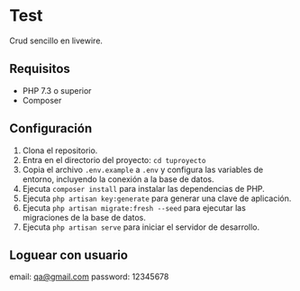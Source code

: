 # Test

Crud sencillo en livewire.

## Requisitos

- PHP 7.3 o superior
- Composer

## Configuración

1. Clona el repositorio.
2. Entra en el directorio del proyecto: `cd tuproyecto`
3. Copia el archivo `.env.example` a `.env` y configura las variables de entorno, incluyendo la conexión a la base de datos.
4. Ejecuta `composer install` para instalar las dependencias de PHP.
5. Ejecuta `php artisan key:generate` para generar una clave de aplicación.
6. Ejecuta `php artisan migrate:fresh --seed` para ejecutar las migraciones de la base de datos.
7. Ejecuta `php artisan serve` para iniciar el servidor de desarrollo.

## Loguear con usuario

email: qa@gmail.com
password: 12345678
